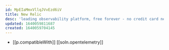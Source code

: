 ```yaml
---
id: MpEIaMmxVllqJVvEzd6iV
title: New Relic
desc: 'leading observability platform, free forever - no credit card needed'
updated: 1640059811687
created: 1640059704145
---
```


- [[p.compatibleWith]] [[soln.opentelemetry]]